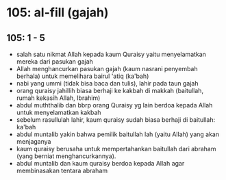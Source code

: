 # 105: al-fill (gajah)

## 105: 1 - 5
* salah satu nikmat Allah kepada kaum Quraisy yaitu
  menyelamatkan mereka dari pasukan gajah
* Allah menghancurkan pasukan gajah (kaum nasrani penyembah berhala)
  untuk memelihara bairul 'atiq (ka'bah)
* nabi yang ummi (tidak bisa baca dan tulis), lahir pada taun gajah
* orang quraisy jahillih biasa berhaji ke kakbah di makkah (baitullah, rumah kekasih Allah, Ibrahim)
* abdul muththalib dan bbrp orang Quraisy yg lain berdoa kepada Allah untuk menyelamatkan kakbah
* sebelum rasullulah lahir, kaum quraisy sudah biasa berhaji di baitullah: ka'bah
* abdul muntalib yakin bahwa pemilik baitullah lah (yaitu Allah) yang akan menjaganya
* kaum quraisy berusaha untuk mempertahankan baitullah dari abraham (yang berniat menghancurkannya).
* abdul muntalib dan kaum quraisy berdoa kepada Allah agar membinasakan tentara abraham
